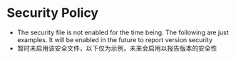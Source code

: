 # Security Policy
- The security file is not enabled for the time being. The following are just examples. It will be enabled in the future to report version security
- 暂时未启用该安全文件，以下仅为示例，未来会启用以报告版本的安全性
